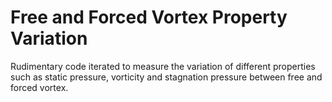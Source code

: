 # Free and Forced Vortex Property Variation
Rudimentary code iterated to measure the variation of different properties such as static pressure, vorticity and stagnation pressure between free and forced vortex.
